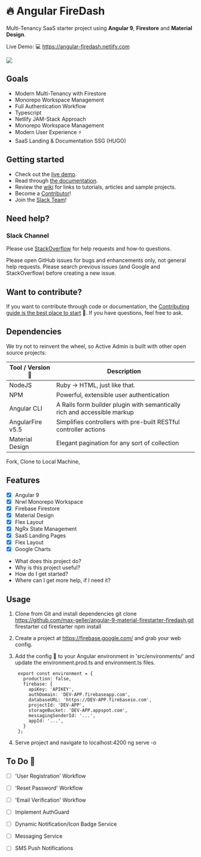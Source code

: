 # :fire: Angular FireDash
Multi-Tenancy SaaS starter project using **Angular 9**, **Firestore** and **Material Design**.  

Live Demo: :computer:  https://angular-firedash.netlify.com

![](https://firebasestorage.googleapis.com/v0/b/angular-material-firestarter.appspot.com/o/demo.PNG?alt=media&token=2a379f4d-e73d-40dc-ac39-00d8792a49af)

## Goals
* Modern Multi-Tenancy with Firestore
* Monorepo Workspace Management
* Full Authentication Workflow
* Typescript 
* Netlify JAM-Stack Approach
* Monorepo Workspace Management
* Modern User Experience :zap:
* SaaS Landing & Documentation SSG (HUGO)


## Getting started

* Check out the [live demo][demo].
* Read through [the documentation][docs].
* Review the [wiki] for links to tutorials, articles and sample projects.
* Become a [Contributor][contributing]!
* Join the [Slack Team][slack]!


## Need help?

### Slack Channel

Please use [StackOverflow][stackoverflow] for help requests and how-to questions.

Please open GitHub issues for bugs and enhancements only, not general help requests.
Please search previous issues (and Google and StackOverflow) before creating a new issue.

## Want to contribute?

If you want to contribute through code or documentation, the [Contributing
guide is the best place to start][contributing] :pray:. If you have questions, feel free
to ask.


## Dependencies

We try not to reinvent the wheel, so Active Admin is built with other open source projects:

Tool / Version :floppy_disk:      | Description
--------------------- | -----------
NodeJS                | Ruby -> HTML, just like that.
NPM                   | Powerful, extensible user authentication
Angular CLI           | A Rails form builder plugin with semantically rich and accessible markup
AngularFire v5.5      | Simplifies controllers with pre-built RESTful controller actions
Material Design       | Elegant pagination for any sort of collection

Fork, Clone to Local Machine, 

## Features
- [x] Angular 9
- [x] Nrwl Monorepo Workspace
- [x] Firebase Firestore
- [x] Material Design
- [x] Flex Layout
- [x] NgRx State Management
- [x] SaaS Landing Pages
- [x] Flex Layout
- [x] Google Charts

- What does this project do?
- Why is this project useful?
- How do I get started?
- Where can I get more help, if I need it?

## Usage
1. Clone from Git and install dependencies
        git clone https://github.com/max-geller/angular-9-material-firestarter-firedash.git firestarter
        cd firestarter
        npm install

2. Create a project at https://firebase.google.com/ and grab your web config.  

3. Add the config :key: to your Angular environment in 'src/environments/' and update the environment.prod.ts and environment.ts files.

        export const environment = {
          production: false,
          firebase: {
            apiKey: 'APIKEY',
            authDomain: 'DEV-APP.firebaseapp.com',
            databaseURL: 'https://DEV-APP.firebaseio.com',
            projectId: 'DEV-APP',
            storageBucket: 'DEV-APP.appspot.com',
            messagingSenderId: '...',
            appId: '...',
          }
        };
4. Serve project and navigate to localhost:4200
        ng serve -o



## To Do :calendar:
- [ ] 'User Registration' Workflow
- [ ] 'Reset Password' Workflow
- [ ] 'Email Verification' Workflow
- [ ] Implement AuthGuard
- [ ] Dynamic Notification/Icon Badge Service
- [ ] Messaging Service
- [ ] SMS Push Notifications


[demo]: http://angular-firedash.netlify.com
[docs]: http://activeadmin.info/0-installation.html
[wiki]: https://github.com/max-geller/Angular-Firedash/wiki
[stackoverflow]: http://stackoverflow.com/questions/tagged/angular-firedash
[slack]: https://angularfiredash.slack.com
[contributing]: CONTRIBUTING.md

